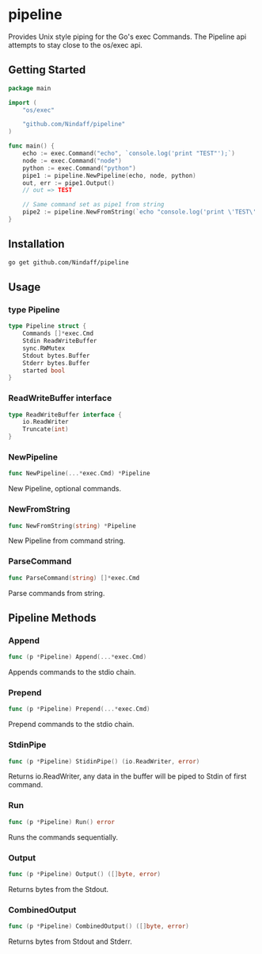 # pipeline

Provides Unix style piping for the Go's exec Commands. The Pipeline api attempts to stay close to the os/exec api.

## Getting Started
```go
package main

import (
	"os/exec"

	"github.com/Nindaff/pipeline"
)

func main() {
	echo := exec.Command("echo", `console.log('print "TEST"');`)
	node := exec.Command("node")
	python := exec.Command("python")
	pipe1 := pipeline.NewPipeline(echo, node, python)
	out, err := pipe1.Output()
	// out => TEST

	// Same command set as pipe1 from string
	pipe2 := pipeline.NewFromString(`echo "console.log('print \'TEST\'');" | node | python`)
}
```
## Installation
```bash
go get github.com/Nindaff/pipeline
```

## Usage
### type Pipeline
```go
type Pipeline struct {
	Commands []*exec.Cmd
	Stdin ReadWriteBuffer
	sync.RWMutex
	Stdout bytes.Buffer
	Stderr bytes.Buffer
	started bool
}
```
### ReadWriteBuffer interface
```go
type ReadWriteBuffer interface {
	io.ReadWriter
	Truncate(int)
}
```
### NewPipeline
```go
func NewPipeline(...*exec.Cmd) *Pipeline
```
New Pipeline, optional commands.
### NewFromString
```go
func NewFromString(string) *Pipeline
```
New Pipeline from command string.
### ParseCommand
```go
func ParseCommand(string) []*exec.Cmd
```
Parse commands from string.

## Pipeline Methods
### Append
```go
func (p *Pipeline) Append(...*exec.Cmd) 
```
Appends commands to the stdio chain.
### Prepend
```go
func (p *Pipeline) Prepend(...*exec.Cmd)
```
Prepend commands to the stdio chain.
### StdinPipe
```go
func (p *Pipeline) StidinPipe() (io.ReadWriter, error)
```
Returns io.ReadWriter, any data in the buffer will be piped to Stdin of first
command.
### Run
```go
func (p *Pipeline) Run() error
```
Runs the commands sequentially.
### Output
```go
func (p *Pipeline) Output() ([]byte, error)
```
Returns bytes from the Stdout.
### CombinedOutput
```go
func (p *Pipeline) CombinedOutput() ([]byte, error)
```
Returns bytes from Stdout and Stderr.

